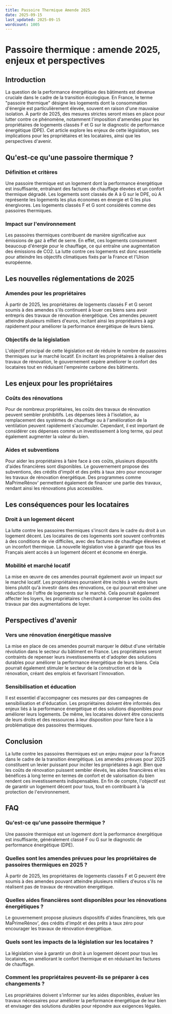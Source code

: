 ```yaml
---
title: Passoire Thermique Amende 2025
date: 2025-09-15
last_updated: 2025-09-15
wordcount: 1005
---
```


# Passoire thermique : amende 2025, enjeux et perspectives

## Introduction

La question de la performance énergétique des bâtiments est devenue cruciale dans le cadre de la transition écologique. En France, le terme "passoire thermique" désigne les logements dont la consommation d'énergie est particulièrement élevée, souvent en raison d'une mauvaise isolation. À partir de 2025, des mesures strictes seront mises en place pour lutter contre ce phénomène, notamment l'imposition d'amendes pour les propriétaires de logements classés F et G sur le diagnostic de performance énergétique (DPE). Cet article explore les enjeux de cette législation, ses implications pour les propriétaires et les locataires, ainsi que les perspectives d'avenir.

## Qu'est-ce qu'une passoire thermique ?

### Définition et critères

Une passoire thermique est un logement dont la performance énergétique est insuffisante, entraînant des factures de chauffage élevées et un confort thermique dégradé. Les logements sont classés de A à G sur le DPE, où A représente les logements les plus économes en énergie et G les plus énergivores. Les logements classés F et G sont considérés comme des passoires thermiques.

### Impact sur l'environnement

Les passoires thermiques contribuent de manière significative aux émissions de gaz à effet de serre. En effet, ces logements consomment beaucoup d'énergie pour le chauffage, ce qui entraîne une augmentation des émissions de CO2. La lutte contre ces logements est donc essentielle pour atteindre les objectifs climatiques fixés par la France et l'Union européenne.

## Les nouvelles réglementations de 2025

### Amendes pour les propriétaires

À partir de 2025, les propriétaires de logements classés F et G seront soumis à des amendes s'ils continuent à louer ces biens sans avoir entrepris des travaux de rénovation énergétique. Ces amendes peuvent atteindre plusieurs milliers d'euros, incitant ainsi les propriétaires à agir rapidement pour améliorer la performance énergétique de leurs biens.

### Objectifs de la législation

L'objectif principal de cette législation est de réduire le nombre de passoires thermiques sur le marché locatif. En incitant les propriétaires à réaliser des travaux de rénovation, le gouvernement espère améliorer le confort des locataires tout en réduisant l'empreinte carbone des bâtiments.

## Les enjeux pour les propriétaires

### Coûts des rénovations

Pour de nombreux propriétaires, les coûts des travaux de rénovation peuvent sembler prohibitifs. Les dépenses liées à l'isolation, au remplacement des systèmes de chauffage ou à l'amélioration de la ventilation peuvent rapidement s'accumuler. Cependant, il est important de considérer ces dépenses comme un investissement à long terme, qui peut également augmenter la valeur du bien.

### Aides et subventions

Pour aider les propriétaires à faire face à ces coûts, plusieurs dispositifs d'aides financières sont disponibles. Le gouvernement propose des subventions, des crédits d'impôt et des prêts à taux zéro pour encourager les travaux de rénovation énergétique. Des programmes comme MaPrimeRénov' permettent également de financer une partie des travaux, rendant ainsi les rénovations plus accessibles.

## Les conséquences pour les locataires

### Droit à un logement décent

La lutte contre les passoires thermiques s'inscrit dans le cadre du droit à un logement décent. Les locataires de ces logements sont souvent confrontés à des conditions de vie difficiles, avec des factures de chauffage élevées et un inconfort thermique. La nouvelle législation vise à garantir que tous les Français aient accès à un logement décent et économe en énergie.

### Mobilité et marché locatif

La mise en œuvre de ces amendes pourrait également avoir un impact sur le marché locatif. Les propriétaires pourraient être incités à vendre leurs biens plutôt qu'à investir dans des rénovations, ce qui pourrait entraîner une réduction de l'offre de logements sur le marché. Cela pourrait également affecter les loyers, les propriétaires cherchant à compenser les coûts des travaux par des augmentations de loyer.

## Perspectives d'avenir

### Vers une rénovation énergétique massive

La mise en place de ces amendes pourrait marquer le début d'une véritable révolution dans le secteur du bâtiment en France. Les propriétaires seront contraints de repenser leurs investissements et d'adopter des solutions durables pour améliorer la performance énergétique de leurs biens. Cela pourrait également stimuler le secteur de la construction et de la rénovation, créant des emplois et favorisant l'innovation.

### Sensibilisation et éducation

Il est essentiel d'accompagner ces mesures par des campagnes de sensibilisation et d'éducation. Les propriétaires doivent être informés des enjeux liés à la performance énergétique et des solutions disponibles pour améliorer leurs logements. De même, les locataires doivent être conscients de leurs droits et des ressources à leur disposition pour faire face à la problématique des passoires thermiques.

## Conclusion

La lutte contre les passoires thermiques est un enjeu majeur pour la France dans le cadre de la transition énergétique. Les amendes prévues pour 2025 constituent un levier puissant pour inciter les propriétaires à agir. Bien que les coûts de rénovation puissent sembler élevés, les aides financières et les bénéfices à long terme en termes de confort et de valorisation du bien rendent ces investissements indispensables. En fin de compte, l'objectif est de garantir un logement décent pour tous, tout en contribuant à la protection de l'environnement.

## FAQ

### Qu'est-ce qu'une passoire thermique ?

Une passoire thermique est un logement dont la performance énergétique est insuffisante, généralement classé F ou G sur le diagnostic de performance énergétique (DPE).

### Quelles sont les amendes prévues pour les propriétaires de passoires thermiques en 2025 ?

À partir de 2025, les propriétaires de logements classés F et G peuvent être soumis à des amendes pouvant atteindre plusieurs milliers d'euros s'ils ne réalisent pas de travaux de rénovation énergétique.

### Quelles aides financières sont disponibles pour les rénovations énergétiques ?

Le gouvernement propose plusieurs dispositifs d'aides financières, tels que MaPrimeRénov', des crédits d'impôt et des prêts à taux zéro pour encourager les travaux de rénovation énergétique.

### Quels sont les impacts de la législation sur les locataires ?

La législation vise à garantir un droit à un logement décent pour tous les locataires, en améliorant le confort thermique et en réduisant les factures de chauffage.

### Comment les propriétaires peuvent-ils se préparer à ces changements ?

Les propriétaires doivent s'informer sur les aides disponibles, évaluer les travaux nécessaires pour améliorer la performance énergétique de leur bien et envisager des solutions durables pour répondre aux exigences légales.